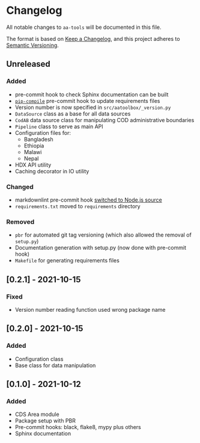 <!-- markdownlint-disable-file MD024 -->

# Changelog

All notable changes to `aa-tools` will be documented in this file.

The format is based on
[Keep a Changelog](https://keepachangelog.com/en/1.0.0/),
and this project adheres to
[Semantic Versioning](https://semver.org/spec/v2.0.0.html).

## Unreleased

### Added

- pre-commit hook to check Sphinx documentation can be built
- [`pip-compile`](https://github.com/jazzband/pip-tools#version-control-integration)
  pre-commit hook to update requirements files
- Version number is now specified in `src/aatoolbox/_version.py`
- `DataSource` class as a base for all data sources
- `CodAB` data source class for manipulating COD administrative boundaries
- `Pipeline` class to serve as main API
- Configuration files for:
  - Bangladesh
  - Ethiopia
  - Malawi
  - Nepal
- HDX API utility
- Caching decorator in IO utility

### Changed

- markdownlint pre-commit hook [switched to Node.js source](https://github.com/DavidAnson/markdownlint)
- `requirements.txt` moved to `requirements` directory

### Removed

- `pbr` for automated git tag versioning (which also allowed the removal
  of `setup.py`)
- Documentation generation with setup.py (now done with pre-commit hook)
- `Makefile` for generating requirements files

## [0.2.1] - 2021-10-15

### Fixed

- Version number reading function used wrong package name

## [0.2.0] - 2021-10-15

### Added

- Configuration class
- Base class for data manipulation

## [0.1.0] - 2021-10-12

### Added

- CDS Area module
- Package setup with PBR
- Pre-commit hooks: black, flake8, mypy plus others
- Sphinx documentation
